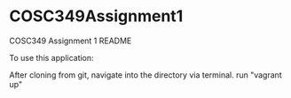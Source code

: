 # COSC349Assignment1
COSC349 Assignment 1 README

To use this application:

After cloning from git, navigate into the directory via terminal.
run "vagrant up"
